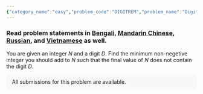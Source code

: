 ```yaml
---
{"category_name":"easy","problem_code":"DIGITREM","problem_name":"Digit Removal","problemComponents":{"constraints":"- $1 \\leq T \\leq 10^5$\n- $1 \\leq N \\leq 10^9$\n- $0 \\leq D \\leq 9$\n","constraintsState":true,"subtasks":"- **Subtask 1 (100 points):** Original constraints","subtasksState":true,"inputFormat":"- The first line contains $T$ denoting the number of test cases. Then the test cases follow.\n- Each test case contains two integers $N$ and $D$ on a single line denoting the original number and the digit you need to avoid.\n","inputFormatState":true,"outputFormat":"For each test case, output on a single line the minimum non-negetive integer you should add to $N$.\n","outputFormatState":true,"sampleTestCases":{"0":{"id":1,"input":"5\n21 5\n8 8\n100 0\n5925 9\n434356 3\n","output":"0\n1\n11\n75\n5644\n","explanation":"**Test case $1$:** $N = 21$ does not contain the digit $D = 5$. Hence there is no need to add any integers to $N$. \n\n**Test case $2$:** If $1$ is added to $N = 8$, it becomes equal to $9$, which does not contain the digit $D = 8$.\n\n**Test case $3$:** The minimum integer you should add to $N = 100$ such that the final value of $N$ does not contain the digit $D = 0$ is $11$.\n\n**Test case $5$:** The minimum integer which is greater than $434356$ and does not contain the digit $D = 3$ is $440000$. So we should add $440000 - 434356 = 5644$.\n","isDeleted":false}}},"video_editorial_url":"https://youtu.be/SuPZa-Lmatk","languages_supported":{"0":"CPP14","1":"C","2":"JAVA","3":"PYTH 3.6","4":"CPP17","5":"PYTH","6":"PYP3","7":"CS2","8":"ADA","9":"PYPY","10":"TEXT","11":"PAS fpc","12":"NODEJS","13":"RUBY","14":"PHP","15":"GO","16":"HASK","17":"TCL","18":"PERL","19":"SCALA","20":"LUA","21":"kotlin","22":"BASH","23":"JS","24":"LISP sbcl","25":"rust","26":"PAS gpc","27":"BF","28":"CLOJ","29":"R","30":"D","31":"CAML","32":"FORT","33":"ASM","34":"swift","35":"FS","36":"WSPC","37":"LISP clisp","38":"SQL","39":"SCM guile","40":"PERL6","41":"ERL","42":"CLPS","43":"ICK","44":"NICE","45":"PRLG","46":"ICON","47":"COB","48":"SCM chicken","49":"PIKE","50":"SCM qobi","51":"ST","52":"SQLQ","53":"NEM"},"max_timelimit":1,"source_sizelimit":50000,"problem_author":"soumyadeep_21","problem_tester":"","date_added":"11-09-2021","tags":{"0":"math","1":"oct21","2":"soumyadeep_21"},"problem_difficulty_level":"Unavailable","best_tag":"","editorial_url":"https://discuss.codechef.com/problems/DIGITREM","time":{"view_start_date":1633944600,"submit_start_date":1633944600,"visible_start_date":1633944600,"end_date":1735669800},"is_direct_submittable":false,"problemDiscussURL":"https://discuss.codechef.com/search?q=DIGITREM","is_proctored":false,"visitedContests":{},"layout":"problem"}
---
```

### Read problem statements in [Bengali](https://www.codechef.com/download/translated/OCT21/bengali/DIGITREM.pdf), [Mandarin Chinese](https://www.codechef.com/download/translated/OCT21/mandarin/DIGITREM.pdf), [Russian](https://www.codechef.com/download/translated/OCT21/russian/DIGITREM.pdf), and [Vietnamese](https://www.codechef.com/download/translated/OCT21/vietnamese/DIGITREM.pdf) as well.

You are given an integer $N$ and a digit $D$. Find the minimum non-negetive integer you should add to $N$ such that the final value of $N$ does not contain the digit $D$.

<aside style='background: #f8f8f8;padding: 10px 15px;'><div>All submissions for this problem are available.</div></aside>